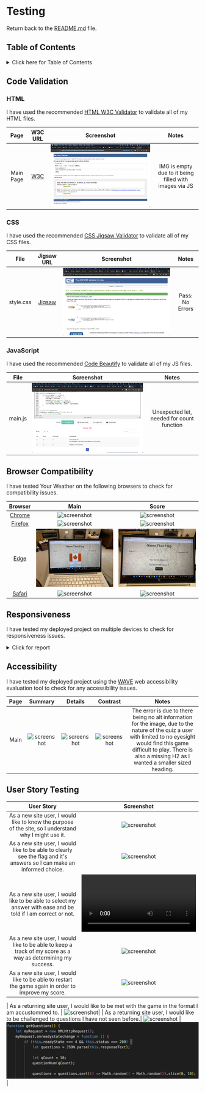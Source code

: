 
# Testing

Return back to the [README.md](README.md) file.

## Table of Contents

<details>
<summary>Click here for Table of Contents</summary>

- [Code Validation](#code-validation)
  - [HTML](#html)
  - [CSS](#css)
  - [JavaScript](#javascript)

- [Browser Compatibility](#browser-compatibility)

- [Responsiveness](#responsiveness)

- [Accessibility](#accessibility)

- [User Story Testing](#user-story-testing)
</details>

## Code Validation

### HTML

I have used the recommended [HTML W3C Validator](https://validator.w3.org) to validate all of my HTML files.

| Page | W3C URL | Screenshot | Notes |
| :---: | :---: | :---: | :---: |
| Main Page | [W3C](https://validator.w3.org/nu/?doc=https%3A%2F%2Fgeorgina90-x.github.io%2FName-That-Flag%2F) | ![screenshot](img/screenshots/html-validator.png) | IMG is empty due to it being filled with images via JS |

### CSS

I have used the recommended [CSS Jigsaw Validator](https://jigsaw.w3.org/css-validator) to validate all of my CSS files.

| File | Jigsaw URL | Screenshot | Notes |
| :---: | :---: | :---: | :---: |
| style.css | [Jigsaw](https://jigsaw.w3.org/css-validator/validator?uri=https%3A%2F%2Fgeorgina90-x.github.io%2FName-That-Flag%2F&profile=css3svg&usermedium=all&warning=1&vextwarning=&lang=en) | ![screenshot](img/screenshots/css-validator.png) | Pass: No Errors |

### JavaScript

I have used the recommended [Code Beautify](https://codebeautify.org/jsvalidate) to validate all of my JS files.

| File | Screenshot | Notes |
| :---: | :---: | :---: |
| main.js | ![screenshot](img/screenshots/javascript-validator.png) | Unexpected let, needed for count function |

## Browser Compatibility

I have tested Your Weather on the following browsers to check for compatibility issues.

| Browser | Main | Score |
| :---: | :---: | :---: |
| [Chrome](https://www.google.com/chrome) | ![screenshot](img/screenshots/chrome-main.png) | ![screenshot](img/screenshots/chrome-score.png) | Works as expected |
| [Firefox](https://www.mozilla.org/firefox/) | ![screenshot](img/screenshots/firefox-main.png) | ![screenshot](img/screenshots/firefox-score.png) | Works as expected |
| [Edge](https://www.microsoft.com/edge)| ![screenshot](img/screenshots/microsoft-edge-main.jpg) | ![screenshot](img/screenshots/microsoft-edge-score.jpg) | Works as expected |
| [Safari](https://support.apple.com/downloads/safari) | ![screenshot](img/screenshots/safari-main.png) | ![screenshot](img/screenshots/safari-score.png) | Works as expected |

## Responsiveness

I have tested my deployed project on multiple devices to check for responsiveness issues.

<details>
<summary>Click for report</summary>

| Device | Main | Score |
| :---: | :---: | :---: | :---: |
| Mobile (iPhone 15 Pro) | ![screenshot](img/screenshots/iphone-screenshot-main.PNG) | ![screenshot](img/screenshots/iphone-screenshot-score.PNG) | Appeared as expected |
| Tablet (DevTools - iPad Air) | ![screenshot](img/screenshots/ipad-screenshot-main.PNG) | ![screenshot](img/screenshots/ipad-screenshot-score.PNG) | Appeared as expected |
| 15" Laptop | ![screenshot](img/screenshots/google-chrome-main.jpg) | ![screenshot](img/screenshots/google-chrome-score.jpg) |
</details>

## Accessibility

I have tested my deployed project using the [WAVE](https://wave.webaim.org/) web accessibility evaluation tool to check for any accessibility issues.

| Page | Summary | Details | Contrast | Notes |
| :---: | :---: | :---: | :---: | :---: |
| Main | ![screenshot](img/screenshots/wave-summary.png) | ![screenshot](img/screenshots/wave-details.png) | ![screenshot](img/screenshots/wave-contrast.png) | The error is due to there being no alt information for the image, due to the nature of the quiz a user with limited to no eyesight would find this game difficult to play. There is also a missing H2 as I wanted a smaller sized heading. |

## User Story Testing

| User Story | Screenshot |
| :---: | :---: |
| As a new site user, I would like to know the purpose of the site, so I understand why I might use it. | ![screenshot](img/screenshots/user-purpose.png) |
| As a new site user, I would like to be able to clearly see the flag and it's answers so I can make an informed choice. | ![screenshot](img/screenshots/user-purpose.png) |
| As a new site user, I would like to be able to select my answer with ease and be told if I am correct or not. | ![screenshot](img/screenshots/user-success-fail.mp4) |
| As a new site user, I would like to be able to keep a track of my score as a way as determining my success. | ![screenshot](img/screenshots/user-score.png) |
| As a new site user, I would like to be able to restart the game again in order to improve my score. | ![screenshot](img/screenshots/user-restart.png) |

| As a returning site user, I would like to be met with the game in the format I am accustommed to. | ![screenshot](img/screenshots/return-user-screen.png)|
| As a returning site user, I would like to be challenged to questions I have not seen before.| ![screenshot](img/screenshots/return-user-screen.png) | ![screenshot](img/screenshots/return-user-random.png) |
